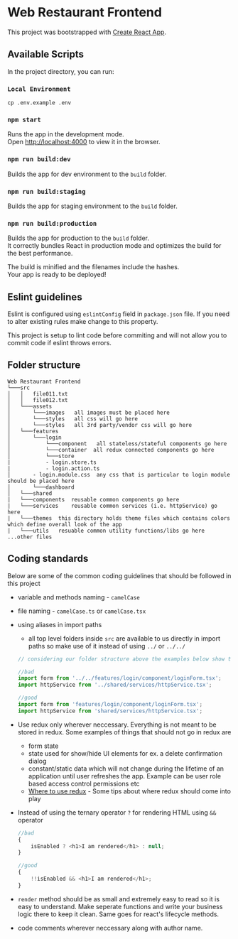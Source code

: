 # Web Restaurant Frontend

This project was bootstrapped with [Create React App](https://github.com/facebook/create-react-app).

## Available Scripts

In the project directory, you can run:

### `Local Environment`

```
cp .env.example .env
```

### `npm start`

Runs the app in the development mode.<br>
Open [http://localhost:4000](http://localhost:4000) to view it in the browser.

### `npm run build:dev`

Builds the app for dev environment to the `build` folder.

### `npm run build:staging`

Builds the app for staging environment to the `build` folder.

### `npm run build:production`

Builds the app for production to the `build` folder.<br>
It correctly bundles React in production mode and optimizes the build for the best performance.

The build is minified and the filenames include the hashes.<br>
Your app is ready to be deployed!

## Eslint guidelines

Eslint is configured using `eslintConfig` field in `package.json` file. If you need to alter existing rules make change to this property.

This project is setup to lint code before commiting and will not allow you to commit code if eslint throws errors.

## Folder structure

```
Web Restaurant Frontend
└───src
│   │   file011.txt
│   │   file012.txt
│   └───assets
│   	└───images   all images must be placed here
│   	└───styles   all css will go here
│   	└───styles   all 3rd party/vendor css will go here
│   └───features
│   	└───login
│   		└───component	all stateless/stateful components go here
│   		└───container  all redux connected components go here
│   		└───store
|		    - login.store.ts
|		    - login.action.ts
│		- login.module.css	any css that is particular to login module should be placed here
│   	└───dashboard
│   └───shared
|	└───components	reusable common components go here
|	└───services	reusable common services (i.e. httpService) go here
|	└───themes	this directory holds theme files which contains colors which define overall look of the app
|	└───utils	resuable common utility functions/libs go here
...other files
```

## Coding standards

Below are some of the common coding guidelines that should be followed in this project

-   variable and methods naming - `camelCase `
-   file naming - `camelCase.ts` or `camelCase.tsx`
-   using aliases in import paths

    -   all top level folders inside `src` are available to us directly in import paths so make use of it instead of using `../` or `../../`

    ```js
    // considering our folder structure above the examples below show the correct/incorrect versions of imports

    //bad
    import form from '../../features/login/component/loginForm.tsx';
    import httpService from '../shared/services/httpService.tsx';

    //good
    import form from 'features/login/component/loginForm.tsx';
    import httpService from 'shared/services/httpService.tsx';
    ```

-   Use redux only wherever neccessary. Everything is not meant to be stored in redux. Some examples of things that should not go in redux are
    -   form state
    -   state used for show/hide UI elements for ex. a delete confirmation dialog
    -   constant/static data which will not change during the lifetime of an application until user refreshes the app. Example can be user role based access control permissions etc
    -   [Where to use redux](https://medium.com/@fastphrase/when-to-use-redux-f0aa70b5b1e2) - Some tips about where redux should come into play
-   Instead of using the ternary operator `?` for rendering HTML using `&&` operator

    ```js
    //bad
    {
    	isEnabled ? <h1>I am rendered</h1> : null;
    }

    //good
    {
    	!!isEnabled && <h1>I am rendered</h1>;
    }
    ```

-   `render` method should be as small and extremely easy to read so it is easy to understand. Make seperate functions and write your business logic there to keep it clean. Same goes for react's lifecycle methods.
-   code comments wherever neccessary along with author name.
